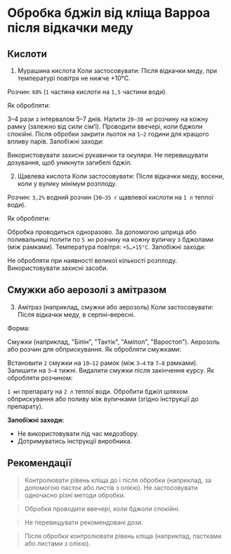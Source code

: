 # Обробка бджіл від кліща Варроа після відкачки меду

## Кислоти

1. Мурашина кислота
Коли застосовувати:
Після відкачки меду, при температурі повітря не нижче +10°C.

Розчин:
`60%` (`1` частина кислоти на `1,5` частини води).

Як обробляти:

3–4 рази з інтервалом 5–7 днів.
Налити `20–30 мл` розчину на кожну рамку (залежно від сили сім’ї).
Проводити ввечері, коли бджоли спокійні.
Після обробки закрити льоток на `1–2` години для кращого впливу парів.
Запобіжні заходи:

Використовувати захисні рукавички та окуляри.
Не перевищувати дозування, щоб уникнути загибелі бджіл.

2. Щавлева кислота
Коли застосовувати:
Після відкачки меду, восени, коли у вулику мінімум розплоду.

Розчин:
`3,2%` водний розчин (`30–35 г` щавлевої кислоти на `1 л` теплої води).

Як обробляти:

Обробка проводиться одноразово.
За допомогою шприца або поливальниці полити по `5 мл` розчину на кожну вуличку з бджолами (між рамками).
Температура повітря: `+5…+15°C`.
Запобіжні заходи:

Не обробляти при наявності великої кількості розплоду.
Використовувати захисні засоби.

## Смужки або аерозолі з амітразом
3. Амiтраз (наприклад, смужки або аерозоль)
Коли застосовувати:
Після відкачки меду, в серпні–вересні.

Форма:

Смужки (наприклад, "Біпін", "Тактiк", "Аміпол", "Варостоп").
Аерозоль або розчин для обприскування.
Як обробляти смужками:

Встановити `2` смужки на `10–12` рамок (між `3–4` та `7–8` рамками).
Залишити на `3–4` тижні.
Видалити смужки після закінчення курсу.
Як обробляти розчином:

`1 мл` препарату на `2 л` теплої води.
Обробити бджіл шляхом обприскування або поливу між вуличками (згідно інструкції до препарату).

**Запобіжні заходи:**

- Не використовувати під час медозбору.
- Дотримуватись інструкції виробника.

## Рекомендації

> Контролювати рівень кліща до і після обробки (наприклад, за допомогою пасток або листів з олією).
> Не застосовувати одночасно різні методи обробки.

> Обробки проводити ввечері, коли бджоли спокійні.

> Не перевищувати рекомендовані дози.

> Після обробки контролювати рівень кліща (наприклад, пастками або листами з олією).
